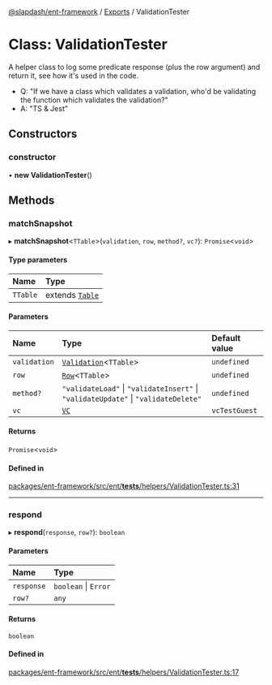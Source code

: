 [@slapdash/ent-framework](../README.md) / [Exports](../modules.md) / ValidationTester

# Class: ValidationTester

A helper class to log some predicate response (plus the row argument) and
return it, see how it's used in the code.

- Q: "If we have a class which validates a validation, who'd be validating
  the function which validates the validation?"
- A: "TS & Jest"

## Constructors

### constructor

• **new ValidationTester**()

## Methods

### matchSnapshot

▸ **matchSnapshot**<`TTable`\>(`validation`, `row`, `method?`, `vc?`): `Promise`<`void`\>

#### Type parameters

| Name | Type |
| :------ | :------ |
| `TTable` | extends [`Table`](../modules.md#table) |

#### Parameters

| Name | Type | Default value |
| :------ | :------ | :------ |
| `validation` | [`Validation`](Validation.md)<`TTable`\> | `undefined` |
| `row` | [`Row`](../modules.md#row)<`TTable`\> | `undefined` |
| `method?` | ``"validateLoad"`` \| ``"validateInsert"`` \| ``"validateUpdate"`` \| ``"validateDelete"`` | `undefined` |
| `vc` | [`VC`](VC.md) | `vcTestGuest` |

#### Returns

`Promise`<`void`\>

#### Defined in

[packages/ent-framework/src/ent/__tests__/helpers/ValidationTester.ts:31](https://github.com/time-loop/slapdash/blob/master/packages/ent-framework/src/ent/__tests__/helpers/ValidationTester.ts#L31)

___

### respond

▸ **respond**(`response`, `row?`): `boolean`

#### Parameters

| Name | Type |
| :------ | :------ |
| `response` | `boolean` \| `Error` |
| `row?` | `any` |

#### Returns

`boolean`

#### Defined in

[packages/ent-framework/src/ent/__tests__/helpers/ValidationTester.ts:17](https://github.com/time-loop/slapdash/blob/master/packages/ent-framework/src/ent/__tests__/helpers/ValidationTester.ts#L17)
